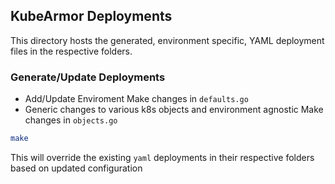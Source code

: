 ## KubeArmor Deployments

This directory hosts the generated, environment specific, YAML deployment files in the respective folders.

### Generate/Update Deployments

- Add/Update Enviroment
    Make changes in `defaults.go`
- Generic changes to various k8s objects and environment agnostic
    Make changes in `objects.go`

```bash
make
```
This will override the existing `yaml` deployments in their respective folders based on updated configuration

